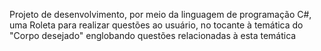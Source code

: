Projeto de desenvolvimento, por meio da linguagem de programação C#, uma Roleta para realizar questões ao usuário, no tocante à temática do "Corpo desejado" englobando questões relacionadas à esta temática
